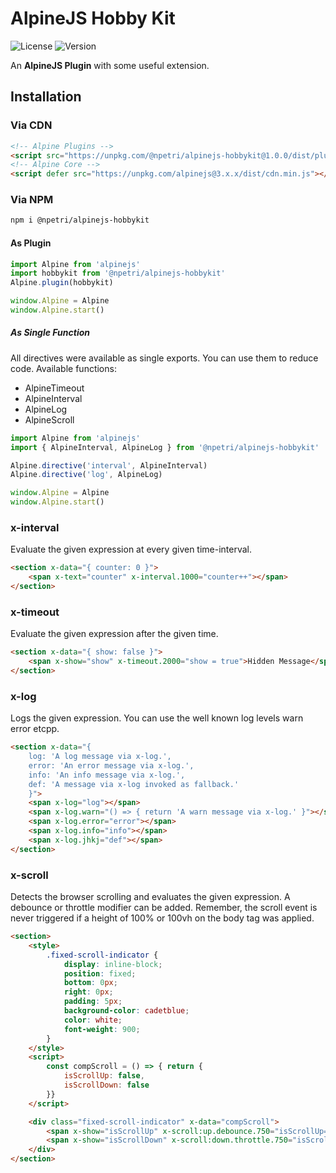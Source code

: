 # AlpineJS Hobby Kit
![License](https://img.shields.io/npm/l/@npetri/alpinejs-hobbykit?style=for-the-badge) ![Version](https://img.shields.io/npm/v/@npetri/alpinejs-hobbykit?style=for-the-badge)

An **AlpineJS Plugin** with some useful extension.

## Installation

### Via CDN
```html
<!-- Alpine Plugins -->
<script src="https://unpkg.com/@npetri/alpinejs-hobbykit@1.0.0/dist/plugin.min.js" defer></script>
<!-- Alpine Core -->
<script defer src="https://unpkg.com/alpinejs@3.x.x/dist/cdn.min.js"></script>
```

### Via NPM

```bash
npm i @npetri/alpinejs-hobbykit
```
#### As Plugin
```javascript
import Alpine from 'alpinejs'
import hobbykit from '@npetri/alpinejs-hobbykit'
Alpine.plugin(hobbykit)

window.Alpine = Alpine
window.Alpine.start()
```
##### As Single Function
All directives were available as single exports. You can use them to reduce code. Available functions:
- AlpineTimeout
- AlpineInterval
- AlpineLog
- AlpineScroll

```javascript
import Alpine from 'alpinejs'
import { AlpineInterval, AlpineLog } from '@npetri/alpinejs-hobbykit'

Alpine.directive('interval', AlpineInterval)
Alpine.directive('log', AlpineLog)

window.Alpine = Alpine
window.Alpine.start()
```

### x-interval
Evaluate the given expression at every given time-interval.
```html
<section x-data="{ counter: 0 }">
    <span x-text="counter" x-interval.1000="counter++"></span>
</section>
```
### x-timeout
Evaluate the given expression after the given time.
```html
<section x-data="{ show: false }">
    <span x-show="show" x-timeout.2000="show = true">Hidden Message</span>
</section>
```
### x-log
Logs the given expression. You can use the well known log levels warn error etcpp.
```html
<section x-data="{
    log: 'A log message via x-log.',
    error: 'An error message via x-log.',
    info: 'An info message via x-log.',
    def: 'A message via x-log invoked as fallback.'
    }">
    <span x-log="log"></span>
    <span x-log.warn="() => { return 'A warn message via x-log.' }"></span>
    <span x-log.error="error"></span>
    <span x-log.info="info"></span>
    <span x-log.jhkj="def"></span>
</section>
```
### x-scroll
Detects the browser scrolling and evaluates the given expression. A debounce or throttle modifier can be added. Remember, the scroll event is never triggered if a height of 100% or 100vh on the body tag was applied.
```html
<section>
    <style>
        .fixed-scroll-indicator {
            display: inline-block;
            position: fixed;
            bottom: 0px;
            right: 0px;
            padding: 5px;
            background-color: cadetblue;
            color: white;
            font-weight: 900;
        }
    </style>
    <script>
        const compScroll = () => { return {
            isScrollUp: false,
            isScrollDown: false
        }}
    </script>

    <div class="fixed-scroll-indicator" x-data="compScroll">
        <span x-show="isScrollUp" x-scroll:up.debounce.750="isScrollUp=true; isScrollDown=false;">Up</span>
        <span x-show="isScrollDown" x-scroll:down.throttle.750="isScrollDown=true; isScrollUp=false;">Down</span>
    </div>
</section>
```
